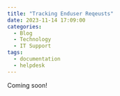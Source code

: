 ```yaml
---
title: "Tracking Enduser Reqeusts"
date: 2023-11-14 17:09:00
categories:
  - Blog
  - Technology
  - IT Support
tags:
  - documentation
  - helpdesk
---
```

Coming soon!